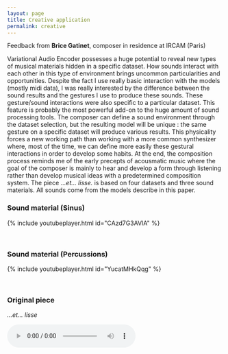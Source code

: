 ```yaml
---
layout: page
title: Creative application
permalink: creative
---
```


<style type="text/css">
.embed-youtube {
            position: relative;
            padding-bottom: 56.25%;
            padding-top: 25px;
            height: 0;
        }
        
.embed-youtube iframe {
    position: absolute;
    top: 0;
    left: 0;
    width: 100%;
    height: 100%;
}
</style>

Feedback from **Brice Gatinet**, composer in residence at IRCAM (Paris)

Variational Audio Encoder possesses a huge potential to reveal new types of musical materials hidden in a specific dataset. How sounds interact with each other in this type of environment brings uncommon particularities and opportunities. Despite the fact I use really basic interaction with the models (mostly midi data), I was really interested by the difference between the sound results and the gestures I use to produce these sounds. These gesture/sound interactions were also specific to a particular dataset. This feature is probably the most powerful add-on to the huge amount of sound processing tools. The composer can define a sound environment through the dataset selection, but the resulting model will be unique : the same gesture on a specific dataset will produce various results. This physicality forces a new working path than working with a more common synthesizer where, most of the time, we can define more easily these gestural interactions in order to develop some habits. At the end, the composition process reminds me of the early precepts of acousmatic music where the goal of the composer is mainly to hear and develop a form through listening rather than develop musical ideas with a predetermined composition system. The piece *...et... lisse.* is based on four datasets and three sound materials. All sounds come from the models describe in this paper.


### Sound material (Sinus)

{% include youtubeplayer.html id="CAzd7G3AVlA" %}

<br>

### Sound material (Percussions)

{% include youtubeplayer.html id="YucatMHkQqg" %}

<br>

### Original piece

*...et... lisse*

<audio controls src="Audio_Exemple/Lisse.mp3">